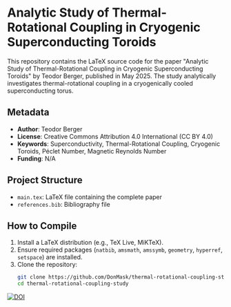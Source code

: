 # Analytic Study of Thermal-Rotational Coupling in Cryogenic Superconducting Toroids

This repository contains the LaTeX source code for the paper "Analytic Study of Thermal-Rotational Coupling in Cryogenic Superconducting Toroids" by Teodor Berger, published in May 2025. The study analytically investigates thermal-rotational coupling in a cryogenically cooled superconducting torus.

## Metadata
- **Author**: Teodor Berger
- **License**: Creative Commons Attribution 4.0 International (CC BY 4.0)
- **Keywords**: Superconductivity, Thermal-Rotational Coupling, Cryogenic Toroids, Péclet Number, Magnetic Reynolds Number
- **Funding**: N/A

## Project Structure
- `main.tex`: LaTeX file containing the complete paper
- `references.bib`: Bibliography file

## How to Compile
1. Install a LaTeX distribution (e.g., TeX Live, MiKTeX).
2. Ensure required packages (`natbib`, `amsmath`, `amssymb`, `geometry`, `hyperref`, `setspace`) are installed.
3. Clone the repository:
   ```bash
   git clone https://github.com/DonMask/thermal-rotational-coupling-study.git
   cd thermal-rotational-coupling-study
[![DOI](https://zenodo.org/badge/DOI/10.5281/zenodo.15381092.svg)](https://doi.org/10.5281/zenodo.15381036)

